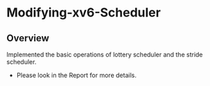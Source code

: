 # Modifying-xv6-Scheduler

## Overview

Implemented the basic operations of lottery scheduler and the stride scheduler.

* Please look in the Report for more details.
